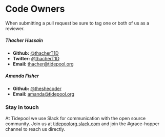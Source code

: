 # Code Owners


When submitting a pull request be sure to tag one or both of us as a reviewer.


##### Thacher Hussain

- **Github:** [@thacherT1D](https://github.com/thacherT1D)
- **Twitter:** [@thacherT1D](https://twitter.com/thacherT1D)
- **Email:** [thacher@tidepool.org](mailto:thacher@tidepool.org)


##### Amanda Fisher
- **Github:** [@theshecoder](https://github.com/theshecoder)
- **Email:** [amanda@tidepool.org](mailto:amanda@tidepool.org)


### Stay in touch
At Tidepool we use Slack for communication with the open source community. Join us at [tidepoolorg.slack.com](http://public-chat.tidepool.org/) and join the #grace-hopper channel to reach us directly.

